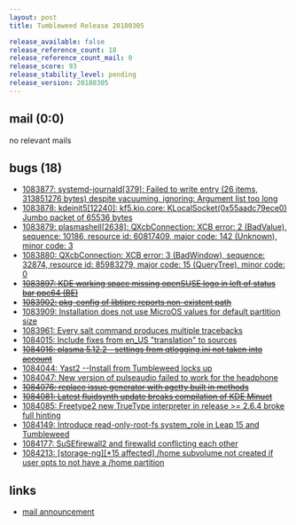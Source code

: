```yaml
---
layout: post
title: Tumbleweed Release 20180305

release_available: false
release_reference_count: 18
release_reference_count_mail: 0
release_score: 93
release_stability_level: pending
release_version: 20180305
---
```


## mail (0:0)

no relevant mails

## bugs (18)

<!--more-->

- [1083877: systemd-journald[379]: Failed to write entry (26 items, 313851276 bytes) despite vacuuming, ignoring: Argument list too long](https://bugzilla.opensuse.org/show_bug.cgi?id=1083877)
- [1083878: kdeinit5[12240]: kf5.kio.core: KLocalSocket(0x55aadc79ece0) Jumbo packet of 65536 bytes](https://bugzilla.opensuse.org/show_bug.cgi?id=1083878)
- [1083879: plasmashell[2638]: QXcbConnection: XCB error: 2 (BadValue), sequence: 10186, resource id: 60817409, major code: 142 (Unknown), minor code: 3](https://bugzilla.opensuse.org/show_bug.cgi?id=1083879)
- [1083880: QXcbConnection: XCB error: 3 (BadWindow), sequence: 32874, resource id: 85983279, major code: 15 (QueryTree), minor code: 0](https://bugzilla.opensuse.org/show_bug.cgi?id=1083880)
- ~~[1083897: KDE working space missing openSUSE logo in left of status bar ppc64 (BE)](https://bugzilla.opensuse.org/show_bug.cgi?id=1083897)~~
- ~~[1083902: pkg-config of libtiprc reports non-existent path](https://bugzilla.opensuse.org/show_bug.cgi?id=1083902)~~
- [1083909: Installation does not use MicroOS values for default partition size](https://bugzilla.opensuse.org/show_bug.cgi?id=1083909)
- [1083961: Every salt command produces multiple tracebacks](https://bugzilla.opensuse.org/show_bug.cgi?id=1083961)
- [1084015: Include fixes from en_US "translation" to sources](https://bugzilla.opensuse.org/show_bug.cgi?id=1084015)
- ~~[1084016: plasma 5.12.2 - settings from qtlogging.ini not taken into account](https://bugzilla.opensuse.org/show_bug.cgi?id=1084016)~~
- [1084044: Yast2 --Install from Tumbleweed locks up](https://bugzilla.opensuse.org/show_bug.cgi?id=1084044)
- [1084047: New version of pulseaudio failed to work for the headphone](https://bugzilla.opensuse.org/show_bug.cgi?id=1084047)
- ~~[1084076: replace issue generator with agetty built in methods](https://bugzilla.opensuse.org/show_bug.cgi?id=1084076)~~
- ~~[1084081: Latest fluidsynth update breaks compilation of KDE Minuet](https://bugzilla.opensuse.org/show_bug.cgi?id=1084081)~~
- [1084085: Freetype2 new TrueType interpreter in release >= 2.6.4 broke full hinting](https://bugzilla.opensuse.org/show_bug.cgi?id=1084085)
- [1084149: Introduce read-only-root-fs system_role in Leap 15 and Tumbleweed](https://bugzilla.opensuse.org/show_bug.cgi?id=1084149)
- [1084177: SuSEfirewall2 and firewalld conflicting each other](https://bugzilla.opensuse.org/show_bug.cgi?id=1084177)
- [1084213: [storage-ng][*15 affected] /home subvolume not created if user opts to not have a /home partition](https://bugzilla.opensuse.org/show_bug.cgi?id=1084213)



## links

- [mail announcement](https://lists.opensuse.org/opensuse-factory/2018-03/msg00095.html)

